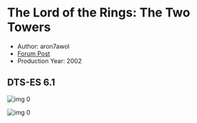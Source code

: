 # The Lord of the Rings: The Two Towers

* Author: aron7awol
* [Forum Post](https://www.avsforum.com/threads/bass-eq-for-filtered-movies.2995212/post-56761000)
* Production Year: 2002

## DTS-ES 6.1

![img 0](https://i.imgur.com/2D6TYsU.jpg)

![img 0](https://i.imgur.com/xP7mQ3h.png)

